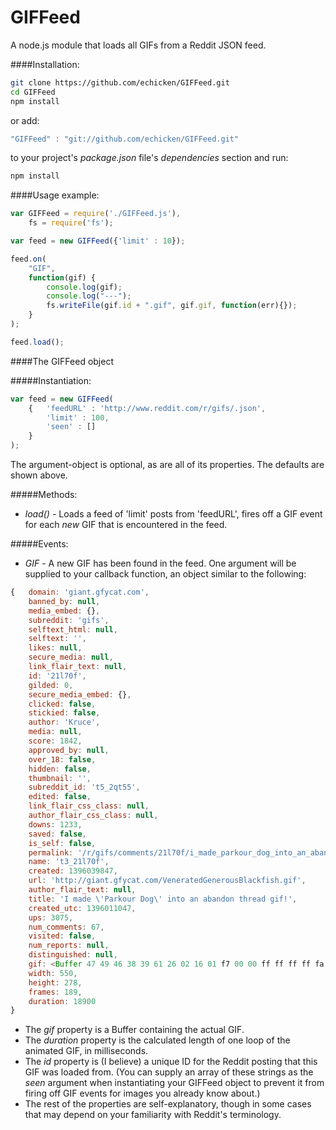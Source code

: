 GIFFeed
=======

A node.js module that loads all GIFs from a Reddit JSON feed.

####Installation:

```sh
git clone https://github.com/echicken/GIFFeed.git
cd GIFFeed
npm install
```

or add:

```js
"GIFFeed" : "git://github.com/echicken/GIFFeed.git"
```

to your project's *package.json* file's *dependencies* section and run:

```sh
npm install
```

####Usage example:

```js
var GIFFeed = require('./GIFFeed.js'),
	fs = require('fs');

var feed = new GIFFeed({'limit' : 10});

feed.on(
	"GIF",
	function(gif) {
		console.log(gif);
		console.log("---");
		fs.writeFile(gif.id + ".gif", gif.gif, function(err){});
	}
);

feed.load();
```

####The GIFFeed object

#####Instantiation:

```js
var feed = new GIFFeed(
	{	'feedURL' : 'http://www.reddit.com/r/gifs/.json',
		'limit' : 100,
		'seen' : []
	}
);
```

The argument-object is optional, as are all of its properties.  The defaults are shown above.

#####Methods:

* *load()* - Loads a feed of 'limit' posts from 'feedURL', fires off a GIF event for each *new* GIF that is encountered in the feed.

#####Events:

* *GIF* - A new GIF has been found in the feed.  One argument will be supplied to your callback function, an object similar to the following:

```js
{	domain: 'giant.gfycat.com',
	banned_by: null,
	media_embed: {},
	subreddit: 'gifs',
	selftext_html: null,
	selftext: '',
	likes: null,
	secure_media: null,
	link_flair_text: null,
	id: '21l70f',
	gilded: 0,
	secure_media_embed: {},
	clicked: false,
	stickied: false,
	author: 'Kruce',
	media: null,
	score: 1842,
	approved_by: null,
	over_18: false,
	hidden: false,
	thumbnail: '',
	subreddit_id: 't5_2qt55',
	edited: false,
	link_flair_css_class: null,
	author_flair_css_class: null,
	downs: 1233,
	saved: false,
	is_self: false,
	permalink: '/r/gifs/comments/21l70f/i_made_parkour_dog_into_an_abandon_thread_gif/',
	name: 't3_21l70f',
	created: 1396039847,
	url: 'http://giant.gfycat.com/VeneratedGenerousBlackfish.gif',
	author_flair_text: null,
	title: 'I made \'Parkour Dog\' into an abandon thread gif!',
	created_utc: 1396011047,
	ups: 3075,
	num_comments: 67,
	visited: false,
	num_reports: null,
	distinguished: null,
	gif: <Buffer 47 49 46 38 39 61 26 02 16 01 f7 00 00 ff ff ff ff fa f7 f7 f7 f7 f7 f6 ee ef f0 ef e6 ef ee e7 e6 de e5 e5 e7 ee de ce dc df dd d7 d6 d8 dc d4 ce cd d6 ...>,
	width: 550,
	height: 278,
	frames: 189,
	duration: 18900
}
```

* The *gif* property is a Buffer containing the actual GIF.
* The *duration* property is the calculated length of one loop of the animated GIF, in milliseconds.
* The *id* property is (I believe) a unique ID for the Reddit posting that this GIF was loaded from.  (You can supply an array of these strings as the *seen* argument when instantiating your GIFFeed object to prevent it from firing off GIF events for images you already know about.)
* The rest of the properties are self-explanatory, though in some cases that may depend on your familiarity with Reddit's terminology.